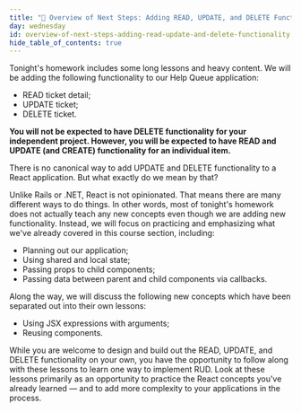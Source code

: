 ```yaml
---
title: "📓 Overview of Next Steps: Adding READ, UPDATE, and DELETE Functionality"
day: wednesday
id: overview-of-next-steps-adding-read-update-and-delete-functionality
hide_table_of_contents: true
---
```


Tonight's homework includes some long lessons and heavy content. We will be adding the following functionality to our Help Queue application: 

* READ ticket detail;
* UPDATE ticket;
* DELETE ticket.

**You will not be expected to have DELETE functionality for your independent project. However, you will be expected to have READ and UPDATE (and CREATE) functionality for an individual item.**

There is no canonical way to add UPDATE and DELETE functionality to a React application. But what exactly do we mean by that?

Unlike Rails or .NET, React is not opinionated. That means there are many different ways to do things. In other words, most of tonight's homework does not actually teach any new concepts even though we are adding new functionality. Instead, we will focus on practicing and emphasizing what we've already covered in this course section, including:

* Planning out our application;
* Using shared and local state;
* Passing props to child components;
* Passing data between parent and child components via callbacks.

Along the way, we will discuss the following new concepts which have been separated out into their own lessons:

* Using JSX expressions with arguments;
* Reusing components.

While you are welcome to design and build out the READ, UPDATE, and DELETE functionality on your own, you have the opportunity to follow along with these lessons to learn one way to implement RUD. Look at these lessons primarily as an opportunity to practice the React concepts you've already learned — and to add more complexity to your applications in the process. 
